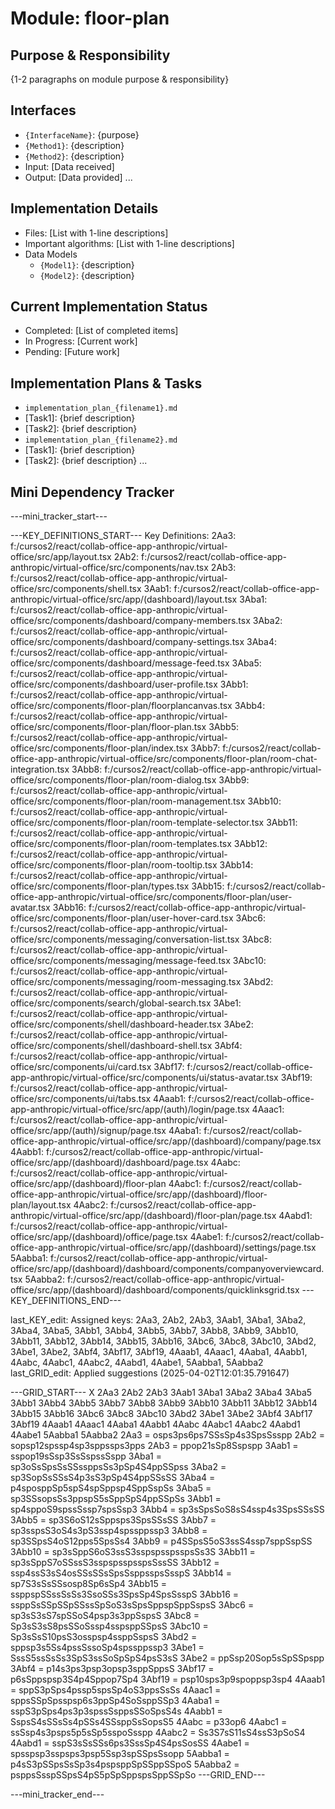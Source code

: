 # Module: floor-plan

## Purpose & Responsibility
{1-2 paragraphs on module purpose & responsibility}

## Interfaces
* `{InterfaceName}`: {purpose}
* `{Method1}`: {description}
* `{Method2}`: {description}
* Input: [Data received]
* Output: [Data provided]
...

## Implementation Details
* Files: [List with 1-line descriptions]
* Important algorithms: [List with 1-line descriptions]
* Data Models
    * `{Model1}`: {description}
    * `{Model2}`: {description}

## Current Implementation Status
* Completed: [List of completed items]
* In Progress: [Current work]
* Pending: [Future work]

## Implementation Plans & Tasks
* `implementation_plan_{filename1}.md`
* [Task1]: {brief description}
* [Task2]: {brief description}
* `implementation_plan_{filename2}.md`
* [Task1]: {brief description}
* [Task2]: {brief description} 
...

## Mini Dependency Tracker
---mini_tracker_start---

---KEY_DEFINITIONS_START---
Key Definitions:
2Aa3: f:/cursos2/react/collab-office-app-anthropic/virtual-office/src/app/layout.tsx
2Ab2: f:/cursos2/react/collab-office-app-anthropic/virtual-office/src/components/nav.tsx
2Ab3: f:/cursos2/react/collab-office-app-anthropic/virtual-office/src/components/shell.tsx
3Aab1: f:/cursos2/react/collab-office-app-anthropic/virtual-office/src/app/(dashboard)/layout.tsx
3Aba1: f:/cursos2/react/collab-office-app-anthropic/virtual-office/src/components/dashboard/company-members.tsx
3Aba2: f:/cursos2/react/collab-office-app-anthropic/virtual-office/src/components/dashboard/company-settings.tsx
3Aba4: f:/cursos2/react/collab-office-app-anthropic/virtual-office/src/components/dashboard/message-feed.tsx
3Aba5: f:/cursos2/react/collab-office-app-anthropic/virtual-office/src/components/dashboard/user-profile.tsx
3Abb1: f:/cursos2/react/collab-office-app-anthropic/virtual-office/src/components/floor-plan/floorplancanvas.tsx
3Abb4: f:/cursos2/react/collab-office-app-anthropic/virtual-office/src/components/floor-plan/floor-plan.tsx
3Abb5: f:/cursos2/react/collab-office-app-anthropic/virtual-office/src/components/floor-plan/index.tsx
3Abb7: f:/cursos2/react/collab-office-app-anthropic/virtual-office/src/components/floor-plan/room-chat-integration.tsx
3Abb8: f:/cursos2/react/collab-office-app-anthropic/virtual-office/src/components/floor-plan/room-dialog.tsx
3Abb9: f:/cursos2/react/collab-office-app-anthropic/virtual-office/src/components/floor-plan/room-management.tsx
3Abb10: f:/cursos2/react/collab-office-app-anthropic/virtual-office/src/components/floor-plan/room-template-selector.tsx
3Abb11: f:/cursos2/react/collab-office-app-anthropic/virtual-office/src/components/floor-plan/room-templates.tsx
3Abb12: f:/cursos2/react/collab-office-app-anthropic/virtual-office/src/components/floor-plan/room-tooltip.tsx
3Abb14: f:/cursos2/react/collab-office-app-anthropic/virtual-office/src/components/floor-plan/types.tsx
3Abb15: f:/cursos2/react/collab-office-app-anthropic/virtual-office/src/components/floor-plan/user-avatar.tsx
3Abb16: f:/cursos2/react/collab-office-app-anthropic/virtual-office/src/components/floor-plan/user-hover-card.tsx
3Abc6: f:/cursos2/react/collab-office-app-anthropic/virtual-office/src/components/messaging/conversation-list.tsx
3Abc8: f:/cursos2/react/collab-office-app-anthropic/virtual-office/src/components/messaging/message-feed.tsx
3Abc10: f:/cursos2/react/collab-office-app-anthropic/virtual-office/src/components/messaging/room-messaging.tsx
3Abd2: f:/cursos2/react/collab-office-app-anthropic/virtual-office/src/components/search/global-search.tsx
3Abe1: f:/cursos2/react/collab-office-app-anthropic/virtual-office/src/components/shell/dashboard-header.tsx
3Abe2: f:/cursos2/react/collab-office-app-anthropic/virtual-office/src/components/shell/dashboard-shell.tsx
3Abf4: f:/cursos2/react/collab-office-app-anthropic/virtual-office/src/components/ui/card.tsx
3Abf17: f:/cursos2/react/collab-office-app-anthropic/virtual-office/src/components/ui/status-avatar.tsx
3Abf19: f:/cursos2/react/collab-office-app-anthropic/virtual-office/src/components/ui/tabs.tsx
4Aaab1: f:/cursos2/react/collab-office-app-anthropic/virtual-office/src/app/(auth)/login/page.tsx
4Aaac1: f:/cursos2/react/collab-office-app-anthropic/virtual-office/src/app/(auth)/signup/page.tsx
4Aaba1: f:/cursos2/react/collab-office-app-anthropic/virtual-office/src/app/(dashboard)/company/page.tsx
4Aabb1: f:/cursos2/react/collab-office-app-anthropic/virtual-office/src/app/(dashboard)/dashboard/page.tsx
4Aabc: f:/cursos2/react/collab-office-app-anthropic/virtual-office/src/app/(dashboard)/floor-plan
4Aabc1: f:/cursos2/react/collab-office-app-anthropic/virtual-office/src/app/(dashboard)/floor-plan/layout.tsx
4Aabc2: f:/cursos2/react/collab-office-app-anthropic/virtual-office/src/app/(dashboard)/floor-plan/page.tsx
4Aabd1: f:/cursos2/react/collab-office-app-anthropic/virtual-office/src/app/(dashboard)/office/page.tsx
4Aabe1: f:/cursos2/react/collab-office-app-anthropic/virtual-office/src/app/(dashboard)/settings/page.tsx
5Aabba1: f:/cursos2/react/collab-office-app-anthropic/virtual-office/src/app/(dashboard)/dashboard/components/companyoverviewcard.tsx
5Aabba2: f:/cursos2/react/collab-office-app-anthropic/virtual-office/src/app/(dashboard)/dashboard/components/quicklinksgrid.tsx
---KEY_DEFINITIONS_END---

last_KEY_edit: Assigned keys: 2Aa3, 2Ab2, 2Ab3, 3Aab1, 3Aba1, 3Aba2, 3Aba4, 3Aba5, 3Abb1, 3Abb4, 3Abb5, 3Abb7, 3Abb8, 3Abb9, 3Abb10, 3Abb11, 3Abb12, 3Abb14, 3Abb15, 3Abb16, 3Abc6, 3Abc8, 3Abc10, 3Abd2, 3Abe1, 3Abe2, 3Abf4, 3Abf17, 3Abf19, 4Aaab1, 4Aaac1, 4Aaba1, 4Aabb1, 4Aabc, 4Aabc1, 4Aabc2, 4Aabd1, 4Aabe1, 5Aabba1, 5Aabba2
last_GRID_edit: Applied suggestions (2025-04-02T12:01:35.791647)

---GRID_START---
X 2Aa3 2Ab2 2Ab3 3Aab1 3Aba1 3Aba2 3Aba4 3Aba5 3Abb1 3Abb4 3Abb5 3Abb7 3Abb8 3Abb9 3Abb10 3Abb11 3Abb12 3Abb14 3Abb15 3Abb16 3Abc6 3Abc8 3Abc10 3Abd2 3Abe1 3Abe2 3Abf4 3Abf17 3Abf19 4Aaab1 4Aaac1 4Aaba1 4Aabb1 4Aabc 4Aabc1 4Aabc2 4Aabd1 4Aabe1 5Aabba1 5Aabba2
2Aa3 = osps3ps6ps7SSsSp4s3SpsSsspp
2Ab2 = sopsp12spssp4sp3sppssps3pps
2Ab3 = ppop21sSp8Sspspp
3Aab1 = sspop19sSsp3SsSspssSspp
3Aba1 = sp3oSsSpsSsSSssppsSs3pSp4S4ppSSpss
3Aba2 = sp3SopSsSSsS4p3sS3pSp4S4ppSSsSS
3Aba4 = p4sposppSp5spS4spSppsp4SppSspSs
3Aba5 = sp3SSsopsSs3ppspS5sSppSpS4ppSSpSs
3Abb1 = sp4sppoS9spssSssp7spsSsp3
3Abb4 = sp3sSpsSoS8sS4ssp4s3SpsSSsSS
3Abb5 = sp3S6oS12sSppsps3SpsSSsSS
3Abb7 = sp3sspsS3oS4s3pS3ssp4spssppssp3
3Abb8 = sp3SSpsS4oS12pps5SpsSs4
3Abb9 = p4SSpsS5oS3ssS4ssp7sppSspSS
3Abb10 = sp3sSppS6oS3ssS3sspspsspsspsSs3S
3Abb11 = sp3sSppS7oSSssS3sspspsspsspsSssSS
3Abb12 = ssp4ssS3sS4osSSsSSsSpsSsppsspsSsspS
3Abb14 = sp7S3sSsSSsosp8Sp6sSp4
3Abb15 = ssppspSSssSsSs3SsoSSs3SpsSp4SpsSsspS
3Abb16 = ssppSsSSpSSpSSssSpSoS3sSpsSppspSppSspsS
3Abc6 = sp3sS3sS7spSSoS4psp3s3ppSspsS
3Abc8 = Sp3sS3sS8psSSoSssp4sspsppSSpsS
3Abc10 = Sp3sSsS10psS3osspsp4ssppSspsS
3Abd2 = sppsp3s5Ss4pssSssoSp4spssppssp3
3Abe1 = SssS5ssSsSs3SpS3ssSoSpSpS4psS3sS
3Abe2 = ppSsp20Sop5sSpSSpspp
3Abf4 = p14s3ps3psp3opsp3sppSppsS
3Abf17 = p6sSppspsp3S4p4Sppop7Sp4
3Abf19 = psp10sps3p9spoppsp3sp4
4Aaab1 = sppS3pSps4pssp5spsSp4oS3ppsSsSs
4Aaac1 = sppsSSpSpsspsp6s3ppSp4SoSsppSSp3
4Aaba1 = sspS3pSps4ps3p3spssSsppsSSoSpsS4s
4Aabb1 = SspsS4sSSsSs4pSSs4SSsppSsSopsS5
4Aabc = p33op6
4Aabc1 = ssSsp4s3psps5p5sSp5sspoSsspp
4Aabc2 = Ss3S7sS11sS4ssS3pSoS4
4Aabd1 = sspS3sSsSSs6ps3SssSp4S4psSosSS
4Aabe1 = spsspsp3sspsps3psp5Ssp3spSSpsSsopp
5Aabba1 = p4sS3pSSpsSsSp3s4pspsppSpSSppSSpoS
5Aabba2 = psppsSsspSSpsS4pS5pSpSppspsSppSSpSo
---GRID_END---

---mini_tracker_end---
